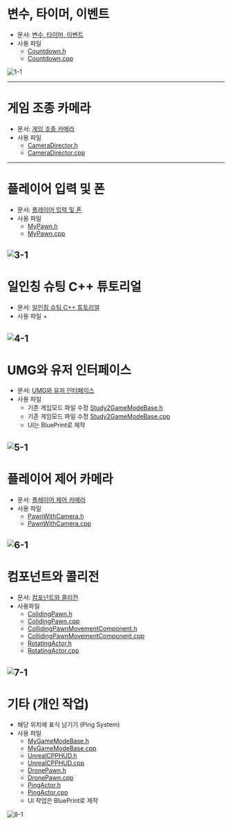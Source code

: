 # 변수, 타이머, 이벤트
+ 문서: [변수, 타이머, 이벤트](https://docs.unrealengine.com/ko/ProgrammingAndScripting/ProgrammingWithCPP/CPPTutorials/VariablesTimersEvents/index.html)
+ 사용 파일 
  + [Countdown.h](Study2/Countdown.h)
  + [Countdown.cpp](Study2/Countdown.cpp)


![1-1](https://user-images.githubusercontent.com/16055739/116815604-4ae80e00-ab99-11eb-9c12-386229488609.gif)

---

# 게임 조종 카메라
+ 문서: [게임 조종 카메라](https://docs.unrealengine.com/ko/ProgrammingAndScripting/ProgrammingWithCPP/CPPTutorials/AutoCamera/index.html)
+ 사용 파일
  + [CameraDirector.h](Study2/Source/Study2/CameraDirector.h)
  + [CameraDirector.cpp](Study2/Source/Study2/CameraDirector.cpp)


---

# 플레이어 입력 및 폰
+ 문서: [플레이어 입력 및 폰](https://docs.unrealengine.com/ko/ProgrammingAndScripting/ProgrammingWithCPP/CPPTutorials/PlayerInput/index.html)
+ 사용 파일
  + [MyPawn.h](Study2/Source/Study2/MyPawn.h)
  + [MyPawn.cpp](Study2/Source/Study2/MyPawn.cpp)


![3-1](https://user-images.githubusercontent.com/16055739/116815734-d497db80-ab99-11eb-9704-b2e2ec7d4913.gif)
---

# 일인칭 슈팅 C++ 튜토리얼
+ 문서: [일인칭 슈팅 C++ 튜토리얼](https://docs.unrealengine.com/ko/ProgrammingAndScripting/ProgrammingWithCPP/CPPTutorials/FirstPersonShooter/index.html)
+ 사용 파일
  + 

![4-1](https://user-images.githubusercontent.com/16055739/116815794-23457580-ab9a-11eb-9550-db9f95d1a830.gif)
---

# UMG와 유저 인터페이스
+ 문서: [UMG와 유저 인터페이스](https://docs.unrealengine.com/ko/ProgrammingAndScripting/ProgrammingWithCPP/CPPTutorials/UMG/index.html)
+ 사용 파일
  + 기존 게임모드 파일 수정 [Study2GameModeBase.h](Study2/Source/Study2/Study2GameModeBase.h)
  + 기존 게임모드 파일 수정 [Study2GameModeBase.cpp](Study2/Source/Study2/Study2GameModeBase.cpp)
  + UI는 BluePrint로 제작

![5-1](https://user-images.githubusercontent.com/16055739/116815802-2b051a00-ab9a-11eb-93c1-05b7d039130b.gif)
---

# 플레이어 제어 카메라
+ 문서: [플레이어 제어 카메라](https://docs.unrealengine.com/ko/ProgrammingAndScripting/ProgrammingWithCPP/CPPTutorials/PlayerCamera/index.html)
+ 사용 파일
  + [PawnWithCamera.h](Study2/Source/Study2/PawnWithCamera.h)
  + [PawnWithCamera.cpp](Study2/Source/Study2/PawnWithCamera.cpp)

![6-1](https://user-images.githubusercontent.com/16055739/116815807-2e98a100-ab9a-11eb-9989-97f5a561f41b.gif)
---

# 컴포넌트와 콜리전
+ 문서: [컴포넌트와 콜리전](https://docs.unrealengine.com/ko/ProgrammingAndScripting/ProgrammingWithCPP/CPPTutorials/Components/index.html)
+ 사용파일
  + [ColidingPawn.h](Study2/Source/Study2/ColidingPawn.h)
  + [ColidingPawn.cpp](Study2/Source/Study2/ColidingPawn.cpp)
  + [CollidingPawnMovementComponent.h](Study2/Source/Study2/CollidingPawnMovementComponent.h)
  + [CollidingPawnMovementComponent.cpp](Study2/Source/Study2/CollidingPawnMovementComponent.cpp)
  + [RotatingActor.h](Study2/Source/Study2/RotatingActor.h)
  + [RotatingActor.cpp](Study2/Source/Study2/RotatingActor.cpp)

![7-1](https://user-images.githubusercontent.com/16055739/116815809-30fafb00-ab9a-11eb-90bf-ff0f4f50318c.gif)
---
# 기타 (개인 작업)
+ 해당 위치에 표식 남기기 (Ping System)
+ 사용 파일
  + [MyGameModeBase.h](Study2/Source/Study2/MyGameModeBase.h)
  + [MyGameModeBase.cpp](Study2/Source/Study2/MyGameModeBase.cpp)
  + [UnrealCPPHUD.h](Study2/Source/Study2/UnrealCPPHUD.h)
  + [UnrealCPPHUD.cpp](Study2/Source/Study2/UnrealCPPHUD.cpp)
  + [DronePawn.h](Study2/Source/Study2/DronePawn.h)
  + [DronePawn.cpp](Study2/Source/Study2/DronePawn.cpp)
  + [PingActor.h](Study2/Source/Study2/PingActor.h)
  + [PingActor.cpp](Study2/Source/Study2/PingActor.cpp)
  + UI 작업은 BluePrint로 제작

![8-1](https://user-images.githubusercontent.com/16055739/116817075-b339ee00-ab9f-11eb-9ac0-45ffefdad38c.gif)

